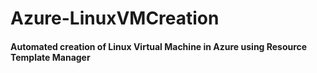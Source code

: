 # Azure-LinuxVMCreation

#### Automated creation of Linux Virtual Machine in Azure using Resource Template Manager

